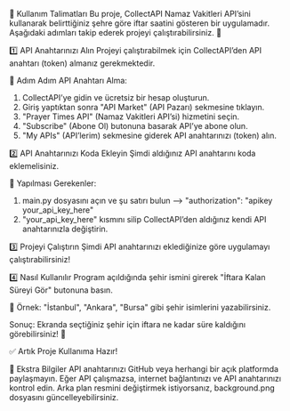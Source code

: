 📌 Kullanım Talimatları
Bu proje, CollectAPI Namaz Vakitleri API’sini kullanarak belirttiğiniz şehre göre iftar saatini gösteren bir uygulamadır.
Aşağıdaki adımları takip ederek projeyi çalıştırabilirsiniz. 🚀

1️⃣ API Anahtarınızı Alın
Projeyi çalıştırabilmek için CollectAPI’den API anahtarı (token) almanız gerekmektedir.

🔹 Adım Adım API Anahtarı Alma:
1. CollectAPI’ye gidin ve ücretsiz bir hesap oluşturun.
2. Giriş yaptıktan sonra "API Market" (API Pazarı) sekmesine tıklayın.
3. "Prayer Times API" (Namaz Vakitleri API’si) hizmetini seçin.
4. "Subscribe" (Abone Ol) butonuna basarak API’ye abone olun.
5. "My APIs" (API’lerim) sekmesine giderek API anahtarınızı (token) alın.


2️⃣ API Anahtarınızı Koda Ekleyin
Şimdi aldığınız API anahtarını koda eklemelisiniz.

🔹 Yapılması Gerekenler:
1. main.py dosyasını açın ve şu satırı bulun --> "authorization": "apikey your_api_key_here"
2. "your_api_key_here" kısmını silip CollectAPI’den aldığınız kendi API anahtarınızla değiştirin.


3️⃣ Projeyi Çalıştırın
Şimdi API anahtarınızı eklediğinize göre uygulamayı çalıştırabilirsiniz! 


4️⃣ Nasıl Kullanılır
Program açıldığında şehir ismini girerek "İftara Kalan Süreyi Gör" butonuna basın.

📌 Örnek: "İstanbul", "Ankara", "Bursa" gibi şehir isimlerini yazabilirsiniz.

Sonuç: Ekranda seçtiğiniz şehir için iftara ne kadar süre kaldığını görebilirsiniz! 🚀

✅ Artık Proje Kullanıma Hazır!


📌 Ekstra Bilgiler
API anahtarınızı GitHub veya herhangi bir açık platformda paylaşmayın.
Eğer API çalışmazsa, internet bağlantınızı ve API anahtarınızı kontrol edin.
Arka plan resmini değiştirmek istiyorsanız, background.png dosyasını güncelleyebilirsiniz.

